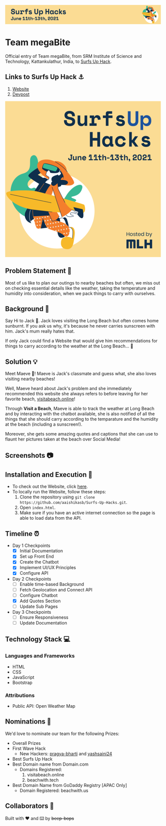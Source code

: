 ![Banner](assets/repository/banner.png)
# Team megaBite
Official entry of Team megaBite, from SRM Institute of Science and Technology, Kattankulathur, India, to [Surfs Up Hack](https://surfsuphacks.devpost.com/).

## Links to Surfs Up Hack ⚓
1. [Website](https://organize.mlh.io/participants/events/6800-surfs-up-hacks)
2. [Devpost](https://surfsuphacks.devpost.com/)

![Image](assets/repository/original.png)

## Problem Statement 🚧

Most of us like to plan our outings to nearby beaches but often, we miss out on checking essential details like the weather, taking the temperature and humidity into consideration, when we pack things to carry with ourselves.

## Background 📖

Say Hi to Jack 👦. Jack loves visiting the Long Beach but often comes home sunburnt. If you ask us why, it's because he never carries sunscreen with him. Jack's mum really hates that.

If only Jack could find a Website that would give him recommendations for things to carry according to the weather at the Long Beach... 🤔

## Solution 💡
Meet Maeve 👧! Maeve is Jack's classmate and guess what, she also loves visiting nearby beaches!

Well, Maeve heard about Jack's problem and she immediately recommended this website she always refers to before leaving for her favorite beach, [visitabeach.online](http://www.visitabeach.online)!

Through **Visit a Beach**, Maeve is able to track the weather at Long Beach and by interacting with the chatbot available, she is also notified of all the things that she should carry according to the temparature and the humidity at the beach (including a sunscreen!).

Moreover, she gets some amazing quotes and captions that she can use to flaunt her pictures taken at the beach over Social Media!

## Screenshots 📷

## Installation and Execution 🔧
 - To check out the Website, click [here]().
 - To locally run the Website, follow these steps:
   1. Clone the repository using `git clone https://github.com/aaishikasb/Surfs-Up-Hacks.git`.
   2. Open `index.html`.
   3. Make sure if you have an active internet connection so the page is able to load data from the API.

## Timeline ⏰
 - Day 1 Checkpoints
   - [x] Initial Documentation
   - [x] Set up Front End
   - [x] Create the Chatbot
   - [x] Implement UI/UX Principles
   - [x] Configure API
 - Day 2 Checkpoints
   - [ ] Enable time-based Background
   - [ ] Fetch Geolocation and Connect API
   - [ ] Configure Chatbot
   - [x] Add Quotes Section
   - [ ] Update Sub Pages
 - Day 3 Checkpoints
   - [ ] Ensure Responsiveness
   - [ ] Update Documentation

## Technology Stack 💻
### Languages and Frameworks
 - HTML
 - CSS
 - JavaScript
 - Bootstrap

### Attributions
  - Public API: Open Weather Map

## Nominations 🤝
We'd love to nominate our team for the following Prizes:
 - Overall Prizes
 - First Wave Hack
   - New Hackers: [pragya-bharti](https://www.github.com/pragya-bharti) and [yashsaini24](https://www.github.com/yashsaini24)
 - Best Surfs Up Hack
 - Best Domain name from Domain.com
   - Domains Registered:
     1. visitabeach.online
     2. beachwith.tech
 - Best Domain Name from GoDaddy Registry [APAC Only]
   - Domain Registered: beachwith.us

## Collaborators 🤖
Built with ❤️ and ⌨️ by ~~beep-bops~~
